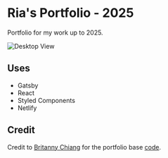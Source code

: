 # Ria's Portfolio - 2025

Portfolio for my work up to 2025.

![Desktop View](https://i.imgur.com/qtg2w1C.jpg)
## Uses
  - Gatsby
  - React
  - Styled Components
  - Netlify

## Credit
Credit to [Britanny Chiang](https://v4.brittanychiang.com/) for the portfolio base [code](https://github.com/bchiang7/v4). 

